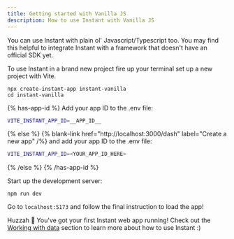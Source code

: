 ```yaml
---
title: Getting started with Vanilla JS
description: How to use Instant with Vanilla JS
---
```


You can use Instant with plain ol' Javascript/Typescript too. You may find this helpful to integrate Instant with a framework that doesn't have an official SDK yet.

To use Instant in a brand new project fire up your terminal set up a new project with Vite.

```shell {% showCopy=true %}
npx create-instant-app instant-vanilla
cd instant-vanilla
```

{% has-app-id %}
Add your app ID to the .env file:

```sh
VITE_INSTANT_APP_ID=__APP_ID__
```

{% else %}
{% blank-link href="http://localhost:3000/dash" label="Create a new app" /%} and add your app ID to the .env file:

```sh
VITE_INSTANT_APP_ID=<YOUR_APP_ID_HERE>
```

{% /else %}
{% /has-app-id %}

Start up the development server:

```shell
npm run dev
```

Go to `localhost:5173` and follow the final instruction to load the app!

Huzzah 🎉 You've got your first Instant web app running! Check out the [Working with data](/docs/init) section to learn more about how to use Instant :)
